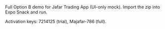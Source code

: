 Full Option B demo for Jafar Trading App (UI-only mock). Import the zip into Expo Snack and run.

Activation keys: 7214125 (trial), Majafar-786 (full).